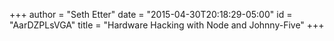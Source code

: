 +++
author = "Seth Etter"
date = "2015-04-30T20:18:29-05:00"
id = "AarDZPLsVGA"
title = "Hardware Hacking with Node and Johnny-Five"
+++
